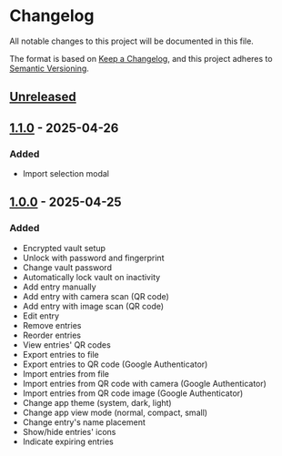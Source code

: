 # Changelog

All notable changes to this project will be documented in this file.

The format is based on [Keep a Changelog](https://keepachangelog.com/en/1.1.0/),
and this project adheres to [Semantic Versioning](https://semver.org/spec/v2.0.0.html).

## [Unreleased]

## [1.1.0] - 2025-04-26

### Added

- Import selection modal

## [1.0.0] - 2025-04-25

### Added

- Encrypted vault setup
- Unlock with password and fingerprint
- Change vault password
- Automatically lock vault on inactivity
- Add entry manually
- Add entry with camera scan (QR code)
- Add entry with image scan (QR code)
- Edit entry
- Remove entries
- Reorder entries
- View entries' QR codes
- Export entries to file
- Export entries to QR code (Google Authenticator)
- Import entries from file
- Import entries from QR code with camera (Google Authenticator)
- Import entries from QR code image (Google Authenticator)
- Change app theme (system, dark, light)
- Change app view mode (normal, compact, small)
- Change entry's name placement
- Show/hide entries' icons
- Indicate expiring entries

[unreleased]: https://github.com/rasmusmerzin/unicus/compare/v1.1.0...HEAD
[1.1.0]: https://github.com/rasmusmerzin/unicus/compare/v1.0.0...v1.1.0
[1.0.0]: https://github.com/rasmusmerzin/unicus/releases/tag/v1.0.0
